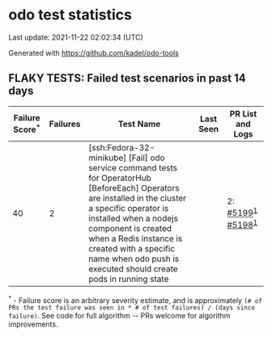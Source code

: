 # odo test statistics
Last update: 2021-11-22 02:02:34 (UTC)

Generated with https://github.com/kadel/odo-tools
## FLAKY TESTS: Failed test scenarios in past 14 days
| Failure Score<sup>*</sup> | Failures | Test Name | Last Seen | PR List and Logs 
|---|---|---|---|---|
| 40 | 2 | [ssh:Fedora-32-minikube] [Fail] odo service command tests for OperatorHub [BeforeEach] Operators are installed in the cluster a specific operator is installed when a nodejs component is created when a Redis instance is created with a specific name when odo push is executed should create pods in running state  |  | 2: [#5199](https://github.com/openshift/odo/pull/5199)<sup>[1](https://storage.googleapis.com/origin-ci-test/pr-logs/pull/openshift_odo/5199/pull-ci-openshift-odo-main-psi-kubernetes-integration-e2e/1457978491210305536/build-log.txt)</sup> [#5198](https://github.com/openshift/odo/pull/5198)<sup>[1](https://storage.googleapis.com/origin-ci-test/pr-logs/pull/openshift_odo/5198/pull-ci-openshift-odo-main-psi-kubernetes-integration-e2e/1457639935090626560/build-log.txt)</sup> 


<sup>*</sup> - Failure score is an arbitrary severity estimate, and is approximately `(# of PRs the test failure was seen in * # of test failures) / (days since failure)`. See code for full algorithm -- PRs welcome for algorithm improvements.
